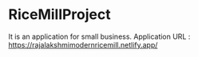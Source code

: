 # RiceMillProject
It is an application for small business.
Application URL : https://rajalakshmimodernricemill.netlify.app/
